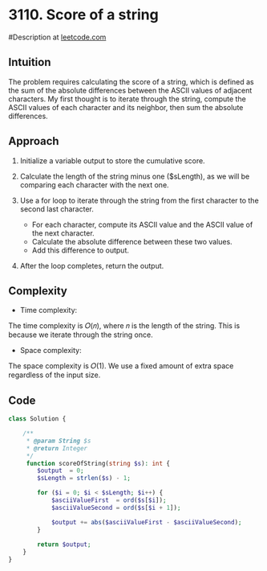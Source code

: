 # 3110. Score of a string
#Description at [leetcode.com](https://leetcode.com/problems/score-of-a-string/description/)

## Intuition
The problem requires calculating the score of a string, which is defined as the sum of the absolute differences between 
the ASCII values of adjacent characters. My first thought is to iterate through the string, compute the ASCII values of 
each character and its neighbor, then sum the absolute differences.

## Approach
1. Initialize a variable output to store the cumulative score.
2. Calculate the length of the string minus one ($sLength), as we will be comparing each character with the next one.
3. Use a for loop to iterate through the string from the first character to the second last character.
   - For each character, compute its ASCII value and the ASCII value of the next character.
   - Calculate the absolute difference between these two values.
   - Add this difference to output.

4. After the loop completes, return the output.

## Complexity
- Time complexity:

The time complexity is 𝑂(𝑛), where 𝑛 is the length of the string. This is because we iterate through the string once.

- Space complexity:

The space complexity is 𝑂(1). We use a fixed amount of extra space regardless of the input size.

## Code
```php
class Solution {

    /**
     * @param String $s
     * @return Integer
     */
     function scoreOfString(string $s): int {
        $output  = 0;
        $sLength = strlen($s) - 1;

        for ($i = 0; $i < $sLength; $i++) {
            $asciiValueFirst  = ord($s[$i]);
            $asciiValueSecond = ord($s[$i + 1]);

            $output += abs($asciiValueFirst - $asciiValueSecond);
        }
      
        return $output;
    }
}
```